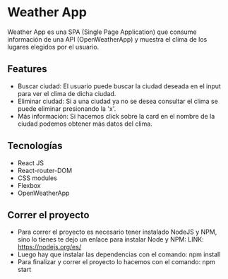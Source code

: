 # Weather App

Weather App es una SPA (Single Page Application) que consume información de una API (OpenWeatherApp) y muestra el clima de los lugares elegidos por el usuario. 

## Features

- Buscar ciudad: El usuario puede buscar la ciudad deseada en el input para ver el clima de dicha ciudad.
- Eliminar ciudad: Si a una ciudad ya no se desea consultar el clima se puede eliminar presionando la 'x'.
- Más información: Si hacemos click sobre la card en el nombre de la ciudad podemos obtener más datos del clima. 

## Tecnologías
- React JS
- React-router-DOM
- CSS modules
- Flexbox
- OpenWeatherApp

## Correr el proyecto

- Para correr el proyecto es necesario tener instalado NodeJS y NPM, sino lo tienes te dejo un enlace para instalar Node y NPM:
LINK: https://nodejs.org/es/
- Luego hay que instalar las dependencias con el comando: npm install
- Para finalizar y correr el proyecto lo hacemos con el comando: npm start

